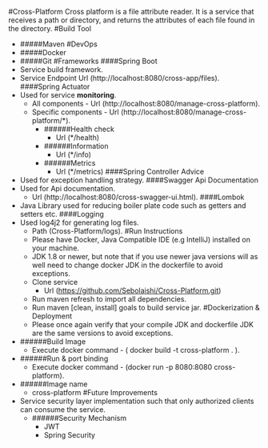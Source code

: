 #Cross-Platform
Cross platform is a file attribute reader. It is a service that receives a path or directory, and returns the attributes of each file found in the directory. 
#Build Tool
- #####Maven
#DevOps
- #####Docker 
- #####Git
#Frameworks
####Spring Boot 
- Service build framework.
- Service Endpoint Url (http://localhost:8080/cross-app/files).
####Spring Actuator 
- Used for service **monitoring**.
  - All components - Url (http://localhost:8080/manage-cross-platform).
  - Specific components - Url (http://localhost:8080/manage-cross-platform/*).
    - ######Health check
      - Url (*/health)
    - ######Information
      - Url (*/info)
    - ######Metrics
      - Url (*/metrics)
####Spring Controller Advice 
- Used for exception handling strategy.
####Swagger Api Documentation 
- Used for Api documentation.
  - Url (http://localhost:8080/cross-swagger-ui.html).
####Lombok 
- Java Library used for reducing boiler plate code such as getters and setters etc.
####Logging
- Used log4j2 for generating log files.
  - Path (Cross-Platform/logs).
#Run Instructions
  - Please have Docker, Java Compatible IDE (e.g IntelliJ) installed on your machine.
  - JDK 1.8 or newer, but note that if you use newer java versions will as well need to change docker JDK in the dockerfile to avoid exceptions.
  - Clone service
    - Url (https://github.com/Sebolaishi/Cross-Platform.git)
  - Run maven refresh to import all dependencies.
  - Run maven [clean, install] goals to build service jar.
#Dockerization & Deployment
  - Please once again verify that your compile JDK and dockerfile JDK are the same versions to avoid exceptions.
- ######Build Image
  - Execute docker command - ( docker build -t cross-platform . ).
- ######Run & port binding
  - Execute docker command - (docker run -p 8080:8080 cross-platform).
- ######Image name
  - cross-platform
#Future Improvements
- Service security layer implementation such that only authorized clients can consume the service.
  - ######Security Mechanism
    - JWT
    - Spring Security

